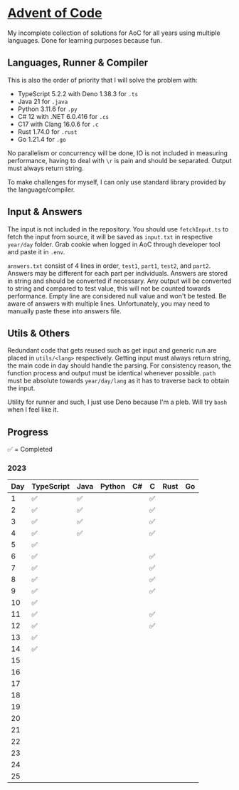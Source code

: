 # [Advent of Code](https://adventofcode.com/)

My incomplete collection of solutions for AoC for all years using multiple languages. Done for
learning purposes because fun.

## Languages, Runner & Compiler

This is also the order of priority that I will solve the problem with:

-  TypeScript 5.2.2 with Deno 1.38.3 for `.ts`
-  Java 21 for `.java`
-  Python 3.11.6 for `.py`
-  C# 12 with .NET 6.0.416 for `.cs`
-  C17 with Clang 16.0.6 for `.c`
-  Rust 1.74.0 for `.rust`
-  Go 1.21.4 for `.go`

No parallelism or concurrency will be done, IO is not included in measuring performance, having to
deal with `\r` is pain and should be separated. Output must always return string.

To make challenges for myself, I can only use standard library provided by the language/compiler.

## Input & Answers

The input is not included in the repository. You should use `fetchInput.ts` to fetch the input from
source, it will be saved as `input.txt` in respective `year/day` folder. Grab cookie when logged in
AoC through developer tool and paste it in `.env`.

`answers.txt` consist of 4 lines in order, `test1`, `part1`, `test2`, and `part2`. Answers may be
different for each part per individuals. Answers are stored in string and should be converted if
necessary. Any output will be converted to string and compared to test value, this will not be
counted towards performance. Empty line are considered null value and won't be tested. Be aware of
answers with multiple lines. Unfortunately, you may need to manually paste these into answers file.

## Utils & Others

Redundant code that gets reused such as get input and generic run are placed in `utils/<lang>`
respectively. Getting input must always return string, the main code in day should handle the
parsing. For consistency reason, the function process and output must be identical whenever
possible. `path` must be absolute towards `year/day/lang` as it has to traverse back to obtain the
input.

Utility for runner and such, I just use Deno because I'm a pleb. Will try `bash` when I feel like
it.

## Progress

✅ = Completed

### 2023

| Day | TypeScript | Java | Python | C#  | C   | Rust | Go  |
| --- | ---------- | ---- | ------ | --- | --- | ---- | --- |
| 1   | ✅         | ✅   |        |     | ✅  |      |     |
| 2   | ✅         | ✅   |        |     | ✅  |      |     |
| 3   | ✅         | ✅   |        |     | ✅  |      |     |
| 4   | ✅         | ✅   |        |     | ✅  |      |     |
| 5   | ✅         |      |        |     |     |      |     |
| 6   | ✅         |      |        |     | ✅  |      |     |
| 7   | ✅         |      |        |     | ✅  |      |     |
| 8   | ✅         |      |        |     | ✅  |      |     |
| 9   | ✅         |      |        |     | ✅  |      |     |
| 10  | ✅         |      |        |     |     |      |     |
| 11  | ✅         |      |        |     | ✅  |      |     |
| 12  | ✅         |      |        |     | ✅  |      |     |
| 13  | ✅         |      |        |     |     |      |     |
| 14  | ✅         |      |        |     |     |      |     |
| 15  |            |      |        |     |     |      |     |
| 16  |            |      |        |     |     |      |     |
| 17  |            |      |        |     |     |      |     |
| 18  |            |      |        |     |     |      |     |
| 19  |            |      |        |     |     |      |     |
| 20  |            |      |        |     |     |      |     |
| 21  |            |      |        |     |     |      |     |
| 22  |            |      |        |     |     |      |     |
| 23  |            |      |        |     |     |      |     |
| 24  |            |      |        |     |     |      |     |
| 25  |            |      |        |     |     |      |     |
